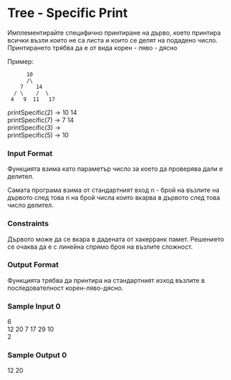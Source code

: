 #  Tree - Specific Print

Имплементирайте специфично принтиране на дърво, което принтира всички възли които не са листа и които се делят на подадено число. Принтирането трябва да е от вида корен - ляво - дясно

Пример:

	      10
          /\        
        7    14  
      / \    /  \  
     4   9  11   17
   
printSpecific(2) -> 10 14 <br>
printSpecific(7) -> 7 14 <br>
printSpecific(3) -> <br>
printSpecific(5) -> 10 <br>

### Input Format

Функцията взима като параметър число за което да проверява дали е делител.

Самата програма взима от стандартният вход n - брой на възлите на дървото след това n на брой числа които вкарва в дървото след това число делител.

### Constraints

Дървото може да се вкара в дадената от хакерранк памет. Решението се очаква да е с линейна спрямо броя на възлите сложност.

### Output Format

Функцията трябва да принтира на стандартният изход възлите в последователност корен-ляво-дясно.

### Sample Input 0

6 <br>
12 20 7 17 29 10  <br>
2 
### Sample Output 0

12 20 
